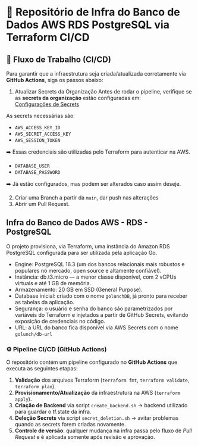 # 🎲 Repositório de Infra do Banco de Dados AWS RDS PostgreSQL via Terraform CI/CD

## 🔄 Fluxo de Trabalho (CI/CD)

Para garantir que a infraestrutura seja criada/atualizada corretamente via **GitHub Actions**, siga os passos abaixo:

1. Atualizar Secrets da Organização
  Antes de rodar o pipeline, verifique se as **secrets da organização** estão configuradas em:  
  [Configurações de Secrets](https://github.com/fiap-161/tc-golunch-infra/settings/secrets/actions)
  
  As secrets necessárias são:
  - `AWS_ACCESS_KEY_ID`
  - `AWS_SECRET_ACCESS_KEY`
  - `AWS_SESSION_TOKEN`

➡️ Essas credenciais são utilizadas pelo Terraform para autenticar na AWS.

  - `DATABASE_USER`
  - `DATABASE_PASSWORD`

➡️ Já estão configurados, mas podem ser alterados caso assim deseje.
  

2. Criar uma Branch a partir da `main`, dar push nas alterações
3. Abrir um Pull Request.


## Infra do Banco de Dados AWS - RDS - PostgreSQL
O projeto provisiona, via Terraform, uma instância do Amazon RDS PostgreSQL configurada para ser utilizada pela aplicação Go.

- Engine: PostgreSQL 16.3 (um dos bancos relacionais mais robustos e populares no mercado, open source e altamente confiável).
- Instância: db.t3.micro — a menor classe disponível, com 2 vCPUs virtuais e até 1 GB de memória.
- Armazenamento: 20 GB em SSD (General Purpose).
- Database inicial: criado com o nome `golunchDB`, já pronto para receber as tabelas da aplicação.
- Segurança: o usuário e senha do banco são parametrizados por variáveis do Terraform e injetados a partir de GitHub Secrets, evitando exposição de credenciais no código.
- URL: a URL do banco fica disponível via AWS Secrets com o nome `golunch/db-url`

### ⚙️ Pipeline CI/CD (GitHub Actions)

O repositório contém um pipeline configurado no **GitHub Actions** que executa as seguintes etapas:

1. **Validação** dos arquivos Terraform (`terraform fmt`, `terraform validate`, `terraform plan`).
2. **Provisionamento/Atualização** da infraestrutura na AWS (`terraform apply`).
3. **Criação de Backend** via script `create_backend.sh` -> backend utilizado para guardar o tf.state da infra.
4. **Deleção Secrets** via script `secret_deletion.sh` -> avitar problemas quando as secrets forem criadas novamente.
5. **Controle de versão**: qualquer mudança na infra passa pelo fluxo de *Pull Request* e é aplicada somente após revisão e aprovação.
